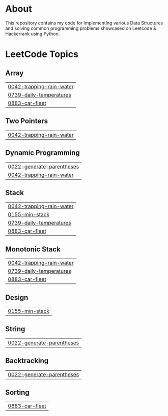 # About
This repository contains my code for implementing various Data Structures and solving common programming problems showcased on Leetcode & Hackerrank using Python.
<!---LeetCode Topics Start-->
# LeetCode Topics
## Array
|  |
| ------- |
| [0042-trapping-rain-water](https://github.com/skulshreshtha/Data-Structures-and-Algorithms/tree/master/0042-trapping-rain-water) |
| [0739-daily-temperatures](https://github.com/skulshreshtha/Data-Structures-and-Algorithms/tree/master/0739-daily-temperatures) |
| [0883-car-fleet](https://github.com/skulshreshtha/Data-Structures-and-Algorithms/tree/master/0883-car-fleet) |
## Two Pointers
|  |
| ------- |
| [0042-trapping-rain-water](https://github.com/skulshreshtha/Data-Structures-and-Algorithms/tree/master/0042-trapping-rain-water) |
## Dynamic Programming
|  |
| ------- |
| [0022-generate-parentheses](https://github.com/skulshreshtha/Data-Structures-and-Algorithms/tree/master/0022-generate-parentheses) |
| [0042-trapping-rain-water](https://github.com/skulshreshtha/Data-Structures-and-Algorithms/tree/master/0042-trapping-rain-water) |
## Stack
|  |
| ------- |
| [0042-trapping-rain-water](https://github.com/skulshreshtha/Data-Structures-and-Algorithms/tree/master/0042-trapping-rain-water) |
| [0155-min-stack](https://github.com/skulshreshtha/Data-Structures-and-Algorithms/tree/master/0155-min-stack) |
| [0739-daily-temperatures](https://github.com/skulshreshtha/Data-Structures-and-Algorithms/tree/master/0739-daily-temperatures) |
| [0883-car-fleet](https://github.com/skulshreshtha/Data-Structures-and-Algorithms/tree/master/0883-car-fleet) |
## Monotonic Stack
|  |
| ------- |
| [0042-trapping-rain-water](https://github.com/skulshreshtha/Data-Structures-and-Algorithms/tree/master/0042-trapping-rain-water) |
| [0739-daily-temperatures](https://github.com/skulshreshtha/Data-Structures-and-Algorithms/tree/master/0739-daily-temperatures) |
| [0883-car-fleet](https://github.com/skulshreshtha/Data-Structures-and-Algorithms/tree/master/0883-car-fleet) |
## Design
|  |
| ------- |
| [0155-min-stack](https://github.com/skulshreshtha/Data-Structures-and-Algorithms/tree/master/0155-min-stack) |
## String
|  |
| ------- |
| [0022-generate-parentheses](https://github.com/skulshreshtha/Data-Structures-and-Algorithms/tree/master/0022-generate-parentheses) |
## Backtracking
|  |
| ------- |
| [0022-generate-parentheses](https://github.com/skulshreshtha/Data-Structures-and-Algorithms/tree/master/0022-generate-parentheses) |
## Sorting
|  |
| ------- |
| [0883-car-fleet](https://github.com/skulshreshtha/Data-Structures-and-Algorithms/tree/master/0883-car-fleet) |
<!---LeetCode Topics End-->